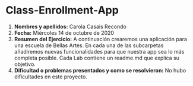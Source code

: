 # Class-Enrollment-App

1. **Nombres y apellidos:** Carola Casais Recondo
2. **Fecha:** Miércoles 14 de octubre de 2020
3. **Resumen del Ejercicio:** A continuación crearemos una aplicación para una escuela de Bellas Artes. En cada una de las subcarpetas añadiremos nuevas funcionalidades
para que nuestra app sea lo más completa posible. Cada Lab contiene un readme.md que explica su objetivo.
4. **Dificultad o problemas presentados y como se resolvieron:** No hubo dificultades en este proyecto.
